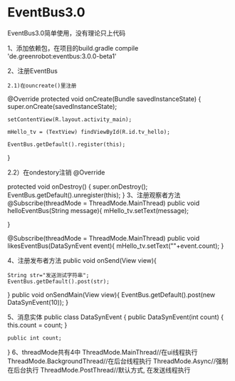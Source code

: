 # EventBus3.0
EventBus3.0简单使用，没有理论只上代码

1、添加依赖包，在项目的build.gradle
compile 'de.greenrobot:eventbus:3.0.0-beta1'

2、注册EventBus

    2.1)在ouncreate()里注册
    
@Override
protected void onCreate(Bundle savedInstanceState) {
    super.onCreate(savedInstanceState);
    
    setContentView(R.layout.activity_main);
    
    mHello_tv = (TextView) findViewById(R.id.tv_hello);
    
    EventBus.getDefault().register(this);    
}

2.2）在ondestory注销
@Override

protected void onDestroy() {
    super.onDestroy();
    EventBus.getDefault().unregister(this);
}
3、注册观察者方法
@Subscribe(threadMode = ThreadMode.MainThread)
public void helloEventBus(String message){
    mHello_tv.setText(message);

}

@Subscribe(threadMode = ThreadMode.MainThread)
public void likesEventBus(DataSynEvent event){
    mHello_tv.setText(""+event.count);
}

4、注册发布者方法
public void onSend(View view){

    String str="发送测试字符串";
    EventBus.getDefault().post(str);
}
public void onSendMain(View view){
    EventBus.getDefault().post(new DataSynEvent(10));
}

 5、消息实体
public class DataSynEvent {
    public DataSynEvent(int count) {
        this.count = count;
    }

    public int count;
}
6、threadMode共有4中
ThreadMode.MainThread//在ui线程执行
ThreadMode.BackgroundThread//在后台线程执行
ThreadMode.Async//强制在后台执行
ThreadMode.PostThread//默认方式, 在发送线程执行
